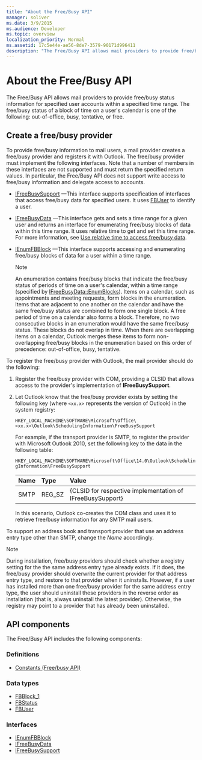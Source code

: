 ```yaml
---
title: "About the Free/Busy API"
manager: soliver
ms.date: 3/9/2015
ms.audience: Developer
ms.topic: overview
localization_priority: Normal
ms.assetid: 17c5e44e-ae56-8de7-3579-90171d996411
description: "The Free/Busy API allows mail providers to provide free/busy status information for specified user accounts within a specified time range."
---
```


# About the Free/Busy API

The Free/Busy API allows mail providers to provide free/busy status information for specified user accounts within a specified time range. The free/busy status of a block of time on a user's calendar is one of the following: out-of-office, busy, tentative, or free.
  
## Create a free/busy provider

To provide free/busy information to mail users, a mail provider creates a free/busy provider and registers it with Outlook. The free/busy provider must implement the following interfaces. Note that a number of members in these interfaces are not supported and must return the specified return values. In particular, the Free/Busy API does not support write access to free/busy information and delegate access to accounts.
  
- [IFreeBusySupport](ifreebusysupport.md) —This interface supports specification of interfaces that access free/busy data for specified users. It uses [FBUser](fbuser.md) to identify a user. 
    
- [IFreeBusyData](ifreebusydata.md) —This interface gets and sets a time range for a given user and returns an interface for enumerating free/busy blocks of data within this time range. It uses relative time to get and set this time range. For more information, see [Use relative time to access free/busy data](how-to-use-relative-time-to-access-free-busy-data.md).
    
- [IEnumFBBlock](ienumfbblock.md) —This interface supports accessing and enumerating free/busy blocks of data for a user within a time range. 
    
   > [!NOTE]
   > An enumeration contains free/busy blocks that indicate the free/busy status of periods of time on a user's calendar, within a time range (specified by [IFreeBusyData::EnumBlocks](ifreebusydata-enumblocks.md)). Items on a calendar, such as appointments and meeting requests, form blocks in the enumeration. Items that are adjacent to one another on the calendar and have the same free/busy status are combined to form one single block. A free period of time on a calendar also forms a block. Therefore, no two consecutive blocks in an enumeration would have the same free/busy status. These blocks do not overlap in time. When there are overlapping items on a calendar, Outlook merges these items to form non-overlapping free/busy blocks in the enumeration based on this order of precedence: out-of-office, busy, tentative. 
  
To register the free/busy provider with Outlook, the mail provider should do the following:
  
1. Register the free/busy provider with COM, providing a CLSID that allows access to the provider's implementation of **IFreeBusySupport**. 
    
2. Let Outlook know that the free/busy provider exists by setting the following key (where `<xx.x>` represents the version of Outlook) in the system registry: 
    
   `HKEY_LOCAL_MACHINE\SOFTWARE\Microsoft\Office\<xx.x>\Outlook\SchedulingInformation\FreeBusySupport`
    
   For example, if the transport provider is SMTP, to register the provider with Microsoft Outlook 2010, set the following key to the data in the following table: 
    
   `HKEY_LOCAL_MACHINE\SOFTWARE\Microsoft\Office\14.0\Outlook\SchedulingInformation\FreeBusySupport`
    
   |Name |Type |Value |
   |:-----|:-----|:-----|
   |SMTP  |REG_SZ  |{CLSID for respective implementation of IFreeBusySupport}  |
   
   In this scenario, Outlook co-creates the COM class and uses it to retrieve free/busy information for any SMTP mail users.
    
To support an address book and transport provider that use an address entry type other than SMTP, change the  *Name* accordingly. 
  
> [!NOTE]
> During installation, free/busy providers should check whether a registry setting for the the same address entry type already exists. If it does, the free/busy provider should overwrite the current provider for that address entry type, and restore to that provider when it uninstalls. However, if a user has installed more than one free/busy provider for the same address entry type, the user should uninstall these providers in the reverse order as installation (that is, always uninstall the latest provider). Otherwise, the registry may point to a provider that has already been uninstalled. 
  
## API components

The Free/Busy API includes the following components:
  
### Definitions

- [Constants (Free/busy API)](constants-free-busy-api.md)
    
### Data types

- [FBBlock_1](fbblock_1.md)
- [FBStatus](fbstatus.md)
- [FBUser](fbuser.md)
    
### Interfaces

- [IEnumFBBlock](ienumfbblock.md)
- [IFreeBusyData](ifreebusydata.md)
- [IFreeBusySupport](ifreebusysupport.md)
    

